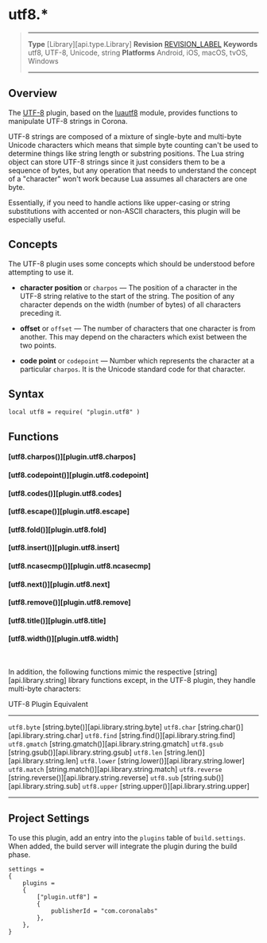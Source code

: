 # utf8.*

> --------------------- ------------------------------------------------------------------------------------------
> __Type__              [Library][api.type.Library]
> __Revision__          [REVISION_LABEL](REVISION_URL)
> __Keywords__          utf8, UTF-8, Unicode, string
> __Platforms__         Android, iOS, macOS, tvOS, Windows
> --------------------- ------------------------------------------------------------------------------------------


## Overview

The [UTF-8](https://marketplace.coronalabs.com/plugin/utf-8) plugin, based on the [luautf8](https://github.com/starwing/luautf8) module, provides functions to manipulate <nobr>UTF-8</nobr> strings in Corona.

UTF-8 strings are composed of a mixture of <nobr>single-byte</nobr> and <nobr>multi-byte</nobr> Unicode characters which means that simple byte counting can't be used to determine things like string length or substring positions. The Lua string object can store <nobr>UTF-8</nobr> strings since it just considers them to be a sequence of bytes, but any operation that needs to understand the concept of a "character" won't work because Lua assumes all characters are one byte.

Essentially, if you need to handle actions like <nobr>upper-casing</nobr> or string substitutions with accented or <nobr>non-ASCII</nobr> characters, this plugin will be especially useful.


## Concepts

The UTF-8 plugin uses some concepts which should be understood before attempting to use it.

* __character position__ or `charpos` &mdash; The position of a character in the <nobr>UTF-8</nobr> string relative to the start of the string. The position of any character depends on the width <nobr>(number of bytes)</nobr> of all characters preceding it.

* __offset__ or `offset` &mdash; The number of characters that one character is from another. This may depend on the characters which exist between the two points.

* __code point__ or `codepoint` &mdash; Number which represents the character at a particular `charpos`. It is the Unicode standard code for that character.


## Syntax

	local utf8 = require( "plugin.utf8" )


## Functions

#### [utf8.charpos()][plugin.utf8.charpos]

#### [utf8.codepoint()][plugin.utf8.codepoint]

#### [utf8.codes()][plugin.utf8.codes]

#### [utf8.escape()][plugin.utf8.escape]

#### [utf8.fold()][plugin.utf8.fold]

#### [utf8.insert()][plugin.utf8.insert]

#### [utf8.ncasecmp()][plugin.utf8.ncasecmp]

#### [utf8.next()][plugin.utf8.next]

#### [utf8.remove()][plugin.utf8.remove]

#### [utf8.title()][plugin.utf8.title]

#### [utf8.width()][plugin.utf8.width]

<br />

In addition, the following functions mimic the respective [string][api.library.string] library functions except, in the <nobr>UTF-8</nobr> plugin, they handle <nobr>multi-byte</nobr> characters:

<div class="inner-table">

UTF-8 Plugin		Equivalent	  
------------------	------------------------------------------
`utf8.byte`			[string.byte()][api.library.string.byte]
`utf8.char`			[string.char()][api.library.string.char]
`utf8.find`			[string.find()][api.library.string.find]
`utf8.gmatch`		[string.gmatch()][api.library.string.gmatch]
`utf8.gsub`			[string.gsub()][api.library.string.gsub]
`utf8.len`			[string.len()][api.library.string.len]
`utf8.lower`		[string.lower()][api.library.string.lower]
`utf8.match`		[string.match()][api.library.string.match]
`utf8.reverse`		[string.reverse()][api.library.string.reverse]
`utf8.sub`			[string.sub()][api.library.string.sub]
`utf8.upper`		[string.upper()][api.library.string.upper]
------------------	------------------------------------------

</div>


## Project Settings

To use this plugin, add an entry into the `plugins` table of `build.settings`. When added, the build server will integrate the plugin during the build phase.

``````{ brush="lua" gutter="false" first-line="1" highlight="[5,6,7,8]" }
settings =
{
	plugins =
	{
		["plugin.utf8"] =
		{
			publisherId = "com.coronalabs"
		},
	},		
}
``````
